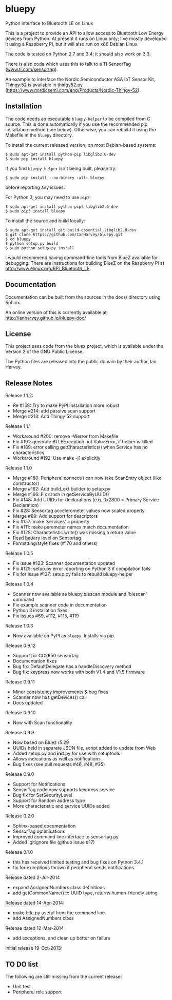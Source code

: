 bluepy
======

Python interface to Bluetooth LE on Linux

This is a project to provide an API to allow access to Bluetooth Low Energy devices
from Python. At present it runs on Linux only; I've mostly developed it using a
Raspberry Pi, but it will also run on x86 Debian Linux.

The code is tested on Python 2.7 and 3.4; it should also work on 3.3.

There is also code which uses this to talk to a TI SensorTag (www.ti.com/sensortag).

An example to interface the Nordic Semiconductor ASA IoT Sensor Kit, Thingy:52 is available 
in thingy52.py (https://www.nordicsemi.com/eng/Products/Nordic-Thingy-52).

Installation
------------

The code needs an executable `bluepy-helper` to be compiled from C source. This is done
automatically if you use the recommended pip installation method (see below). Otherwise,
you can rebuild it using the Makefile in the `bluepy` directory.

To install the current released version, on most Debian-based systems:

    $ sudo apt-get install python-pip libglib2.0-dev
    $ sudo pip install bluepy
    
If you find `bluepy-helper` isn't being built, please try:

    $ sudo pip install --no-binary :all: bluepy

before reporting any issues.

For Python 3, you may need to use `pip3`:

    $ sudo apt-get install python-pip3 libglib2.0-dev
    $ sudo pip3 install bluepy

To install the source and build locally:

    $ sudo apt-get install git build-essential libglib2.0-dev
    $ git clone https://github.com/IanHarvey/bluepy.git
    $ cd bluepy
    $ python setup.py build
    $ sudo python setup.py install

I would recommend having command-line tools from BlueZ available for debugging. There
are instructions for building BlueZ on the Raspberry Pi at http://www.elinux.org/RPi_Bluetooth_LE.

Documentation
-------------

Documentation can be built from the sources in the docs/ directory using Sphinx.

An online version of this is currently available at: http://ianharvey.github.io/bluepy-doc/

License
-------

This project uses code from the bluez project, which is available under the Version 2
of the GNU Public License.

The Python files are released into the public domain by their author, Ian Harvey.

Release Notes
-------------

Release 1.1.2:
- Re #158: Try to make PyPI installation more robust
- Merge #214: add passive scan support
- Merge #213: Add Thingy:52 support

Release 1.1.1
- Workaround #200: remove -Werror from Makefile
- Fix #191: generate BTLEException not ValueError, if helper is killed
- Fix #189: error calling getCharacteristics() when Service has no characteristics
- Workaround #192: Use make -j1 explicitly

Release 1.1.0
- Merge #180: Peripheral.connect() can now take ScanEntry object (like constructor)
- Merge #162: Add build_ext builder to setup.py
- Merge #166: Fix crash in getServiceByUUID()
- Fix #148: Add UUIDs for declarations (e.g. 0x2800 = Primary Service Declaration)
- Fix #28: Sensortag accelerometer values now scaled properly
- Merge #89: Add support for descriptors
- Fix #157: make 'services' a property
- Fix #111: make parameter names match documentation
- Fix #128: Characteristic.write() was missing a return value
- Read battery level on Sensortag
- Formatting/style fixes (#170 and others)

Release 1.0.5
- Fix issue #123: Scanner documentation updated
- Fix #125: setup.py error reporting on Python 3 if compilation fails
- Fix for issue #127: setup.py fails to rebuild bluepy-helper 

Release 1.0.4
- Scanner now available as bluepy.blescan module and 'blescan' command
- Fix example scanner code in documentation
- Python 3 installation fixes
- Fix issues #69, #112, #115, #119

Release 1.0.3
- Now available on PyPI as `bluepy`. Installs via pip.

Release 0.9.12
- Support for CC2650 sensortag
- Documentation fixes
- Bug fix: DefaultDelegate has a handleDiscovery method
- Bug fix: keypress now works with both V1.4 and V1.5 firmware 


Release 0.9.11

- Minor consistency improvements & bug fixes
- Scanner now has getDevices() call
- Docs updated

Release 0.9.10

- Now with Scan functionality

Release 0.9.9

- Now based on Bluez r5.29
- UUIDs held in separate JSON file, script added to update from Web
- Added setup.py and __init__.py for use with setuptools
- Allows indications as well as notifications
- Bug fixes (see pull requests #46, #48, #35)

Release 0.9.0
- Support for Notifications
- SensorTag code now supports keypress service
- Bug fix for SetSecurityLevel
- Support for Random address type
- More characteristic and service UUIDs added

Release 0.2.0

- Sphinx-based documentation
- SensorTag optimisations 
- Improved command line interface to sensortag.py
- Added .gitignore file (github issue #17)

Release 0.1.0
- this has received limited testing and bug fixes on Python 3.4.1
- fix for exceptions thrown if peripheral sends notifications

Release dated 2-Jul-2014

- expand AssignedNumbers class definitions
- add getCommonName() to UUID type, returns human-friendly string

Release dated 14-Apr-2014:

- make btle.py useful from the command line
- add AssignedNumbers class

Release dated 12-Mar-2014
- add exceptions, and clean up better on failure

Initial release 19-Oct-2013:

TO DO list
----------

The following are still missing from the current release:
- Unit test 
- Peripheral role support



